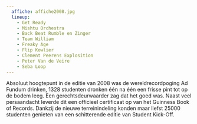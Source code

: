 ```yaml
---
  affiche: affiche2008.jpg
  lineup:
    - Get Ready
    - Mishtu Orchestra
    - Back Beat Rumble en Zinger
    - Team William
    - Freaky Age
    - Flip Kowlier
    - Clement Peerens Explosition
    - Peter Van de Veire
    - Seba Loop
---
```


Absoluut hoogtepunt in de editie van 2008 was de wereldrecordpoging Ad Fundum drinken, 1328 studenten dronken één na één een frisse pint tot op de bodem leeg. Een gerechtsdeurwaarder zag dat het goed was. Naast veel persaandacht leverde dit een officieel certificaat op van het Guinness Book of Records. Dankzij de nieuwe terreinindeling konden maar liefst 25000 studenten genieten van een schitterende editie van Student Kick-Off.
